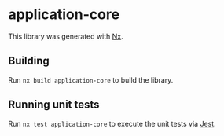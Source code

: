 # application-core

This library was generated with [Nx](https://nx.dev).

## Building

Run `nx build application-core` to build the library.

## Running unit tests

Run `nx test application-core` to execute the unit tests via [Jest](https://jestjs.io).
